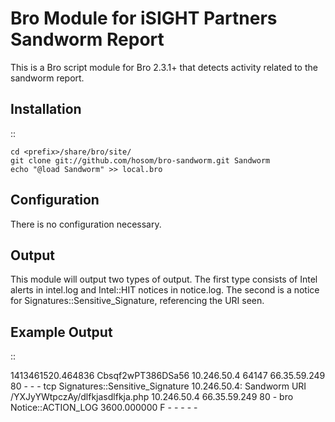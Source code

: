 Bro Module for iSIGHT Partners Sandworm Report
==============================================

This is a Bro script module for Bro 2.3.1+ that detects activity related to the sandworm report.

Installation
------------

::

	cd <prefix>/share/bro/site/
	git clone git://github.com/hosom/bro-sandworm.git Sandworm
	echo "@load Sandworm" >> local.bro
	
Configuration
-------------

There is no configuration necessary.

Output
-------------

This module will output two types of output. The first type consists of Intel alerts in intel.log and Intel::HIT notices in notice.log. The second is a notice for Signatures::Sensitive_Signature, referencing the URI seen. 


Example Output
-------------

::

1413461520.464836       Cbsqf2wPT386DSa56       10.246.50.4     64147   66.35.59.249    80      -       -
       -       tcp     Signatures::Sensitive_Signature 10.246.50.4: Sandworm URI       /YXJyYWtpczAy/dlfkjasdlfkja.php 10.246.50.4     66.35.59.249    80      -       bro     Notice::ACTION_LOG      3600.000000     F
       -       -       -       -       -

